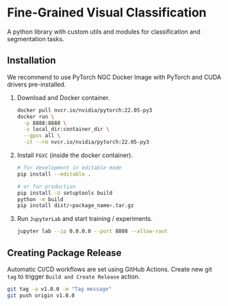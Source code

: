 # Fine-Grained Visual Classification

A python library with custom utils and modules for classification and segmentation tasks.

## Installation

We recommend to use PyTorch NGC Docker Image with PyTorch and CUDA drivers pre-installed.

1. Download and Docker container.
    ```bash
    docker pull nvcr.io/nvidia/pytorch:22.05-py3
    docker run \
      -p 8888:8888 \
      -v local_dir:container_dir \
      --gpus all \
      -it --rm nvcr.io/nvidia/pytorch:22.05-py3
    ```
2. Install `FGVC` (inside the docker container).
    ```bash
    # for development in editable mode
    pip install --editable .
   
    # or for production
    pip install -U setuptools build
    python -m build
    pip install dist/<package_name>.tar.gz
    ```
3. Run `JupyterLab` and start training / experiments.
    ```bash
    jupyter lab --ip 0.0.0.0 --port 8888 --allow-root
    ```

## Creating Package Release

Automatic CI/CD workflows are set using GitHub Actions.
Create new git `tag` to trigger `Build and Create Release` action.

```bash
git tag -a v1.0.0 -m "Tag message"
git push origin v1.0.0
```
